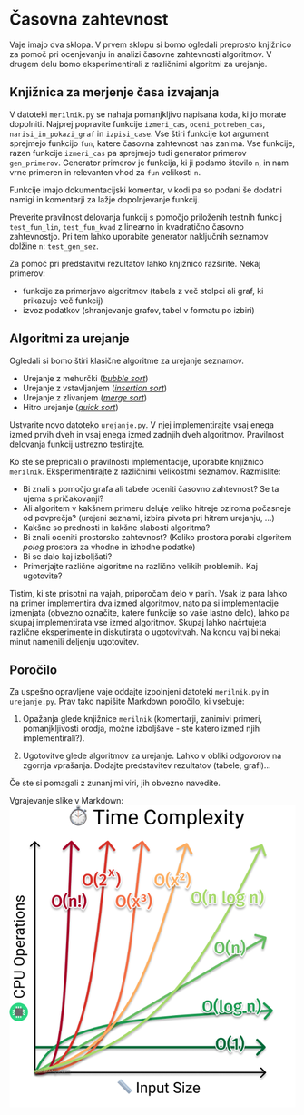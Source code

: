 # Časovna zahtevnost
Vaje imajo dva sklopa. V prvem sklopu si bomo ogledali preprosto knjižnico za pomoč pri ocenjevanju in analizi časovne zahtevnosti algoritmov. V drugem delu bomo eksperimentirali z različnimi algoritmi za urejanje.


## Knjižnica za merjenje časa izvajanja

V datoteki `merilnik.py` se nahaja pomanjkljivo napisana koda, ki jo morate dopolniti. Najprej popravite funkcije `izmeri_cas`, `oceni_potreben_cas`, `narisi_in_pokazi_graf` in `izpisi_case`. Vse štiri funkcije kot argument sprejmejo funkcijo `fun`, katere časovna zahtevnost nas zanima. Vse funkcije, razen  funkcije `izmeri_cas` pa sprejmejo tudi generator primerov `gen_primerov`. Generator primerov je funkcija, ki ji podamo število `n`, in nam vrne primeren in relevanten vhod za `fun` velikosti `n`.

Funkcije imajo dokumentacijski komentar, v kodi pa so podani še dodatni namigi in komentarji za lažje dopolnjevanje funkcij.

Preverite pravilnost delovanja funkcij s pomočjo priloženih testnih funkcij `test_fun_lin`, `test_fun_kvad` z linearno in kvadratično časovno zahtevnostjo. Pri tem lahko uporabite generator naključnih seznamov dolžine `n`: `test_gen_sez`. 

Za pomoč pri predstavitvi rezultatov lahko knjižnico razširite. Nekaj primerov: 
* funkcije za primerjavo algoritmov (tabela z več stolpci ali graf, ki prikazuje več funkcij)
* izvoz podatkov (shranjevanje grafov, tabel v formatu po izbiri)


## Algoritmi za urejanje
Ogledali si bomo štiri klasične algoritme za urejanje seznamov.
* Urejanje z mehurčki ([_bubble sort_](https://en.wikipedia.org/wiki/Bubble_sort))
* Urejanje z vstavljanjem ([_insertion sort_](https://en.wikipedia.org/wiki/Insertion_sort))
* Urejanje z zlivanjem ([_merge sort_](https://en.wikipedia.org/wiki/Merge_sort))
* Hitro urejanje ([_quick sort_](https://en.wikipedia.org/wiki/Quicksort))

Ustvarite novo datoteko `urejanje.py`. V njej implementirajte vsaj enega izmed prvih dveh in vsaj enega izmed zadnjih dveh algoritmov. Pravilnost delovanja funkcij ustrezno testirajte.  

Ko ste se prepričali o pravilnosti implementacije, uporabite knjižnico `merilnik`. Eksperimentirajte z različnimi velikostmi seznamov. Razmislite:
* Bi znali s pomočjo grafa ali tabele oceniti časovno zahtevnost? Se ta ujema s pričakovanji?
* Ali algoritem v kakšnem primeru deluje veliko hitreje oziroma počasneje od povprečja? (urejeni seznami, izbira pivota pri hitrem urejanju, ...)
* Kakšne so prednosti in kakšne slabosti algoritma?
* Bi znali oceniti prostorsko zahtevnost? (Koliko prostora porabi algoritem _poleg_ prostora za vhodne in izhodne podatke)
* Bi se dalo kaj izboljšati?
* Primerjajte različne algoritme na različno velikih problemih. Kaj ugotovite?

Tistim, ki ste prisotni na vajah, priporočam delo v parih. Vsak iz para lahko na primer implementira dva izmed algoritmov, nato pa si implementacije izmenjata (obvezno označite, katere funkcije so vaše lastno delo), lahko pa skupaj implementirata vse izmed algoritmov. Skupaj lahko načrtujeta različne eksperimente in diskutirata o ugotovitvah. Na koncu vaj bi nekaj minut namenili deljenju ugotovitev.


## Poročilo

Za uspešno opravljene vaje oddajte izpolnjeni datoteki `merilnik.py` in `urejanje.py`. Prav tako napišite Markdown poročilo, ki vsebuje:

1. Opažanja glede knjižnice `merilnik` (komentarji, zanimivi primeri, pomanjkljivosti orodja, možne izboljšave - ste katero izmed njih implementirali?).

2. Ugotovitve glede algoritmov za urejanje. Lahko v obliki odgovorov na zgornja vprašanja. Dodajte predstavitev rezultatov (tabele, grafi)...

Če ste si pomagali z zunanjimi viri, jih obvezno navedite.

Vgrajevanje slike v Markdown:
![Časovne zahtevnosti](time-complexity-examples.png)